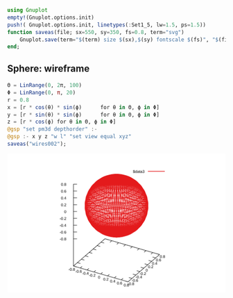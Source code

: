 


```julia
using Gnuplot
empty!(Gnuplot.options.init)
push!( Gnuplot.options.init, linetypes(:Set1_5, lw=1.5, ps=1.5))
function saveas(file; sx=550, sy=350, fs=0.8, term="svg")
    Gnuplot.save(term="$(term) size $(sx),$(sy) fontscale $(fs)", "$(file).svg")
end;
```


<a id='Sphere:-wireframe'></a>

## Sphere: wireframe


```julia
Θ = LinRange(0, 2π, 100)
Φ = LinRange(0, π, 20)
r = 0.8
x = [r * cos(θ) * sin(ϕ)      for θ in Θ, ϕ in Φ]
y = [r * sin(θ) * sin(ϕ)      for θ in Θ, ϕ in Φ]
z = [r * cos(ϕ) for θ in Θ, ϕ in Φ]
@gsp "set pm3d depthorder" :-
@gsp :- x y z "w l" "set view equal xyz"
saveas("wires002");
```


![](wires002.svg)

